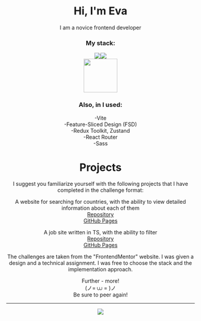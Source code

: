 <h1 align="center">Hi, I'm Eva</h1>

<div id="main" align="center"">

  <p>I am a novice frontend developer</p>

  <h3>My stack:</h3>
  <p><img src="https://img.icons8.com/?size=100&id=108784&format=png&color=000000"/><img src="https://img.icons8.com/?size=100&id=uJM6fQYqDaZK&format=png&color=000000"/><br><img width="90px" src="https://img.icons8.com/?size=100&id=asWSSTBrDlTW&format=png&color=000000"/></p>

  <h3>Also, in I used:</h3>
  <p>-Vite<br>-Feature-Sliced Design (FSD)<br>-Redux Toolkit, Zustand<br>-React Router<br>-Sass</p>

  <h1>Projects</h1>

  <p>I suggest you familiarize yourself with the following projects that I have completed in the challenge format:</p>

  <p>A website for searching for countries, with the ability to view detailed information about each of them<br><a href="https://github.com/GrigoryevaEva/countries-listing">Repository</a><br><a href="https://grigoryevaeva.github.io/countries-listing/">GitHub Pages</a></p>

  <p>A job site written in TS, with the ability to filter<br><a href="https://github.com/GrigoryevaEva/vacancy-listings-with-filtering">Repository</a><br><a href="https://grigoryevaeva.github.io/vacancy-listings-with-filtering/">GitHub Pages</a></p>
  
  <p>The challenges are taken from the "FrontendMentor" website. I was given a design and a technical assignment. I was free to choose the stack and the implementation approach.</p>

  <p>Further - more!<br>(ノ= ⩊ = )ノ<br>Be sure to peer again!</p>

</div>


---

<div id="header" align="center">
  <img src="https://media.giphy.com/media/yALcFbrKshfoY/giphy.gif"/>
</div>
